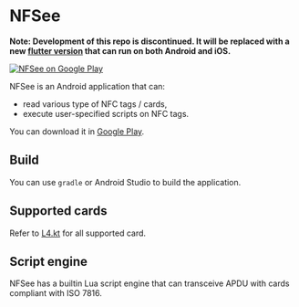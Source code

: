 # NFSee

**Note: Development of this repo is discontinued. It will be replaced with a new [flutter version](https://github.com/nfc.im/nfsee) that can run on both Android and iOS.**

[![NFSee on Google Play](https://raw.githubusercontent.com/steverichey/google-play-badge-svg/master/img/en_get.svg)](https://play.google.com/store/apps/details?id=im.nfc.nfsee)

NFSee is an Android application that can:

* read various type of NFC tags / cards,
* execute user-specified scripts on NFC tags.

You can download it in [Google Play](https://play.google.com/store/apps/details?id=im.nfc.nfsee).

## Build

You can use `gradle` or Android Studio to build the application.

## Supported cards

Refer to [L4.kt](https://github.com/nfcim/nfsee-legacy/blob/master/app/src/main/java/im/nfc/nfsee/models/L4.kt) for all supported card.

## Script engine

NFSee has a builtin Lua script engine that can transceive APDU with cards compliant with ISO 7816.
